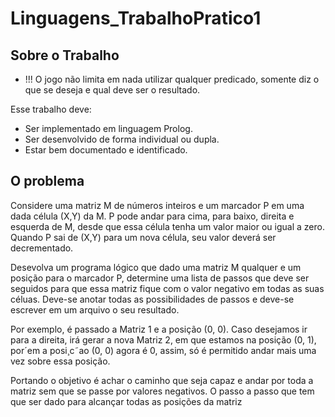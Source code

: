 # Linguagens_TrabalhoPratico1

## Sobre o Trabalho
* !!! O jogo não limita em nada utilizar qualquer predicado, somente diz o que se deseja e qual deve
ser o resultado.

Esse trabalho deve:
* Ser implementado em linguagem Prolog.
* Ser desenvolvido de forma individual ou dupla.
* Estar bem documentado e identificado.

## O problema
Considere uma matriz M de números inteiros e um marcador P em uma dada célula (X,Y) da M.
P pode andar para cima, para baixo, direita e esquerda de M, desde que essa célula tenha um valor
maior ou igual a zero. Quando P sai de (X,Y) para um nova célula, seu valor deverá ser decrementado.

Desevolva um programa lógico que dado uma matriz M qualquer e um posição para o marcador P,
determine uma lista de passos que deve ser seguidos para que essa matriz fique com o valor negativo
em todas as suas céluas. Deve-se anotar todas as possibilidades de passos e deve-se escrever em um
arquivo o seu resultado.

Por exemplo, é passado a Matriz 1 e a posição (0, 0). Caso desejamos ir para a direita, irá gerar a nova
Matriz 2, em que estamos na posição (0, 1), por´em a posi¸c˜ao (0, 0) agora é 0, assim, só é permitido
andar mais uma vez sobre essa posição.

Portando o objetivo é achar o caminho que seja capaz e andar por toda a matriz sem que se passe por
valores negativos. O passo a passo que tem que ser dado para alcançar todas as posições da matriz

